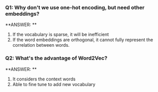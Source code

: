 ### Q1: Why don't we use one-hot encoding, but need other embeddings?
**ANSWER: ** 
1. If the vocabulary is sparse, it will be inefficient
2. If the word embeddings are orthogonal, it cannot fully represent the correlation between words.

### Q2: What's the advantage of Word2Vec?
**ANSWER: **
1. It considers the context words
2. Able to fine tune to add new vocabulary